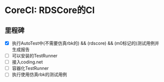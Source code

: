 # CoreCI: RDSCore的CI

## 里程碑
-[X] 执行AutoTest中(不需要仿真rbk的) && (rdscore) && (m0标记的)测试用例并生成报告
-[ ] 可以安装的TestRunner
-[ ] 接入coding.net
-[ ] 容器化TestRunner
-[ ] 执行使用仿真rbk的测试用例
